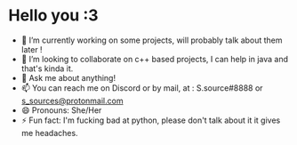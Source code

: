 # Hello you :3

- 🔭 I’m currently working on some projects, will probably talk about them later !
- 👯 I’m looking to collaborate on c++ based projects, I can help in java and that's kinda it.
- 💬 Ask me about anything!
- 📫 You can reach me on Discord or by mail, at : S.source#8888 or s_sources@protonmail.com
- 😄 Pronouns: She/Her
- ⚡ Fun fact: I'm fucking bad at python, please don't talk about it it gives me headaches.
